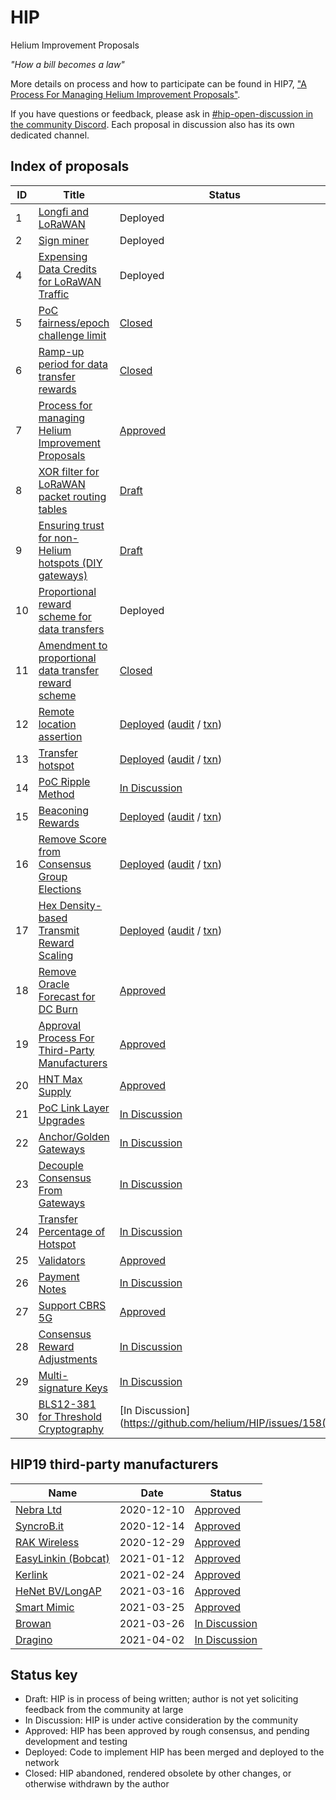 # HIP

Helium Improvement Proposals

_"How a bill becomes a law"_

More details on process and how to participate can be found in HIP7, ["A Process For Managing Helium Improvement Proposals"](https://github.com/helium/HIP/blob/master/0007-managing-hip-process.md).

If you have questions or feedback, please ask in [#hip-open-discussion in the community Discord](https://discord.gg/helium). Each proposal in discussion also has its own dedicated channel.

## Index of proposals

| ID | Title | Status |
| -- | ----- | ------ |
| 1  | [Longfi and LoRaWAN](https://github.com/helium/HIP/blob/master/0001-longfi-and-lorawan.md) | Deployed |
| 2  | [Sign miner](https://github.com/helium/HIP/blob/master/0002-sign-miner.md) | Deployed |
| 4  | [Expensing Data Credits for LoRaWAN Traffic](https://github.com/helium/HIP/blob/master/0004-expensing-data-credits-for-lorawan.md) | Deployed |
| 5  | [PoC fairness/epoch challenge limit](https://github.com/helium/HIP/blob/master/0005-poc-fairness.md) | [Closed](https://github.com/helium/HIP/issues/24#issuecomment-705308809) |
| 6  | [Ramp-up period for data transfer rewards](https://github.com/helium/HIP/blob/master/0006-reward-ramp-for-packets.md) | [Closed](https://github.com/helium/HIP/pull/20) |
| 7  | [Process for managing Helium Improvement Proposals](https://github.com/helium/HIP/blob/master/0007-managing-hip-process.md) | [Approved](https://github.com/helium/HIP/issues/26) |
| 8  | [XOR filter for LoRaWAN packet routing tables](https://github.com/helium/HIP/blob/c2f3ce61466b003731bb967959ca8b6e7706fca5/0008-lorawan-routing.md) | [Draft](https://github.com/helium/HIP/pull/9) |
| 9  | [Ensuring trust for non-Helium hotspots (DIY gateways)](https://github.com/helium/HIP/blob/7b715a0614d4c529144e1d6c0083ee8b38c05b29/0009-non-helium-hotspots.md) | [Draft](https://github.com/helium/HIP/pull/15) |
| 10 | [Proportional reward scheme for data transfers](https://github.com/helium/HIP/blob/master/0010-usage-based-data-transfer-rewards.md) | Deployed |
| 11 | [Amendment to proportional data transfer reward scheme](https://github.com/helium/HIP/blob/master/0011-usage-based-rewards-structure.md) | [Closed](https://github.com/helium/HIP/pull/49#issuecomment-705306806) |
| 12 | [Remote location assertion](https://github.com/helium/HIP/blob/master/0012-remote-location-assert.md) | [Deployed](https://github.com/helium/HIP/issues/39) ([audit](https://github.com/helium/miner/blob/master/audit/var-59.md) / [txn](https://explorer.helium.com/txns/B6SddkhG_OgayRYLfumkIUho1OpDYnqyzAA8Tkf0xzs)) |
| 13 | [Transfer hotspot](https://github.com/helium/HIP/blob/master/0013-transfer-hotspot.md) | [Deployed](https://github.com/helium/HIP/issues/43) ([audit](https://github.com/helium/miner/blob/master/audit/var-48.md) / [txn](https://explorer.helium.com/txns/DywtCExrXhTxv8VoDZl_hJDjQ2PUcov_AYrW98ZPpcg)) |
| 14 | [PoC Ripple Method](https://github.com/helium/HIP/blob/master/0014-poc-ripple-method.md) | [In Discussion](https://github.com/helium/HIP/issues/50) |
| 15 | [Beaconing Rewards](https://github.com/helium/HIP/blob/master/0015-beaconing-rewards.md) | [Deployed](https://github.com/helium/blockchain-core/pull/662) ([audit](https://github.com/helium/miner/blob/master/audit/var-50.md) / [txn](https://explorer.helium.com/txns/vnEqwbKtFfFxXgYI_9L5Th0LRVkpJlsX-sQzZTh2VwY)) |
| 16 | [Remove Score from Consensus Group Elections](https://github.com/helium/HIP/blob/master/0016-random-consensus-group-election.md) | [Deployed](https://github.com/helium/HIP/issues/55) ([audit](https://github.com/helium/miner/blob/master/audit/var-48.md) / [txn](https://explorer.helium.com/txns/DywtCExrXhTxv8VoDZl_hJDjQ2PUcov_AYrW98ZPpcg)) |
| 17 | [Hex Density-based Transmit Reward Scaling](https://github.com/helium/HIP/blob/master/0017-hex-density-based-transmit-reward-scaling.md) | [Deployed](https://github.com/helium/blockchain-core/pull/677) ([audit](https://github.com/helium/miner/blob/master/audit/var-50.md) / [txn](https://explorer.helium.com/txns/vnEqwbKtFfFxXgYI_9L5Th0LRVkpJlsX-sQzZTh2VwY)) |
| 18 | [Remove Oracle Forecast for DC Burn](https://github.com/helium/HIP/blob/master/0018-remove-oracle-forecast-for-dc-burn.md) | [Approved](https://github.com/helium/HIP/issues/60) |
| 19 | [Approval Process For Third-Party Manufacturers](https://github.com/helium/HIP/blob/master/0019-third-party-manufacturers.md) | [Approved](https://github.com/helium/HIP/issues/87) |
| 20 | [HNT Max Supply](https://github.com/helium/HIP/blob/master/0020-hnt-max-supply.md) | [Approved](https://github.com/helium/HIP/issues/73) |
| 21 | [PoC Link Layer Upgrades](https://github.com/helium/HIP/blob/master/0021-poc-link-layer.md) | [In Discussion](https://github.com/helium/HIP/issues/78) |
| 22 | [Anchor/Golden Gateways](https://github.com/helium/HIP/blob/master/0022-anchor-gateways.md) | [In Discussion](https://github.com/helium/HIP/issues/94) |
| 23 | [Decouple Consensus From Gateways](https://github.com/helium/HIP/blob/master/0023-decouple-consensus-from-gateways.md) | [In Discussion](https://github.com/helium/HIP/issues/101) |
| 24 | [Transfer Percentage of Hotspot](https://github.com/helium/HIP/blob/master/0024-reward-splitting.md) | [In Discussion](https://github.com/helium/HIP/issues/105) |
| 25 | [Validators](https://github.com/helium/HIP/blob/master/0025-validators.md) | [Approved](https://github.com/helium/HIP/issues/111) |
| 26 | [Payment Notes](https://github.com/helium/HIP/blob/master/0026-payment-notes.md) | [In Discussion](https://github.com/helium/HIP/issues/125) |
| 27 | [Support CBRS 5G](https://github.com/helium/HIP/blob/master/0027-cbrs-5g-support.md) | [Approved](https://github.com/helium/HIP/pull/133) |
| 28 | [Consensus Reward Adjustments](https://github.com/helium/HIP/blob/master/0028-consensus-reward-adjustments.md) | [In Discussion](https://github.com/helium/HIP/issues/140) |
| 29 | [Multi-signature Keys](https://github.com/helium/HIP/blob/master/0029-multisignature-keys.md) | [In Discussion](https://github.com/helium/HIP/issues/157) |
| 30 | [BLS12-381 for Threshold Cryptography](https://github.com/helium/HIP/blob/master/0030-update-threshold-cryptography.md) | [In Discussion](https://github.com/helium/HIP/issues/158() |


## HIP19 third-party manufacturers

| Name | Date | Status |
| ---- | ---- | ------ |
| [Nebra Ltd](https://github.com/helium/HIP/blob/master/0019-third-party-manufacturers/nebra-ltd.md) | 2020-12-10 | [Approved](https://github.com/helium/HIP/pull/93) |
| [SyncroB.it](https://github.com/helium/HIP/blob/master/0019-third-party-manufacturers/syncrobit.md) | 2020-12-14 | [Approved](https://github.com/helium/HIP/pull/96) |
| [RAK Wireless](https://github.com/helium/HIP/blob/master/0019-third-party-manufacturers/rak-wireless.md) | 2020-12-29 | [Approved](https://github.com/helium/HIP/pull/103) |
| [EasyLinkin (Bobcat)](https://github.com/helium/HIP/blob/master/0019-third-party-manufacturers/easylinkin.md) | 2021-01-12 | [Approved](https://github.com/helium/HIP/pull/107) |
| [Kerlink](https://github.com/BenoitDuffez/HIP/blob/hip19-kerlink/0019-third-party-manufacturers/kerlink.md) | 2021-02-24 | [Approved](https://github.com/helium/HIP/pull/121) |
| [HeNet BV/LongAP](https://github.com/HeNet/HIP/blob/feature/hip19-henet-application/0019-third-party-manufacturers/henet.md) | 2021-03-16 | [Approved](https://github.com/helium/HIP/pull/137) |
| [Smart Mimic](https://github.com/onterferon/HIP/blob/master/0019-third-party-manufacturers/smart-mimic.md) | 2021-03-25 | [Approved](https://github.com/helium/HIP/pull/138) |
| [Browan](https://github.com/browanofficial/HIP/blob/patch-1/0019-third-party-manufacturers/Browan-Cellular-Gateway.md) | 2021-03-26 | [In Discussion](https://github.com/helium/HIP/pull/139) |
| [Dragino](https://github.com/dragino/HIP/blob/master/0019-third-party-manufacturers/dragino.md) | 2021-04-02 | [In Discussion](https://github.com/helium/HIP/pull/145) |


## Status key

* Draft: HIP is in process of being written; author is not yet soliciting feedback from the community at large
* In Discussion: HIP is under active consideration by the community
* Approved: HIP has been approved by rough consensus, and pending development and testing
* Deployed: Code to implement HIP has been merged and deployed to the network
* Closed: HIP abandoned, rendered obsolete by other changes, or otherwise withdrawn by the author
